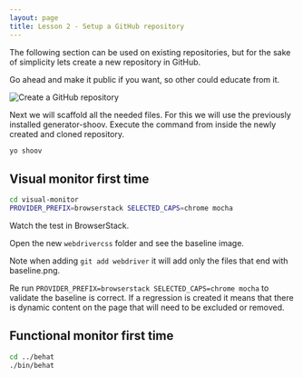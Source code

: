 ```yaml
---
layout: page
title: Lesson 2 - Setup a GitHub repository
---
```


The following section can be used on existing repositories, but for the sake of simplicity lets create a new repository in GitHub.

Go ahead and make it public if you want, so other could educate from it.

![Create a GitHub repository](/assets/images/tutorials/lesson2/create-repo.jpg)

Next we will scaffold all the needed files. For this we will use the previously installed generator-shoov. Execute the command from inside the newly created and cloned repository.

```bash
yo shoov
```



## Visual monitor first time

```bash
cd visual-monitor
PROVIDER_PREFIX=browserstack SELECTED_CAPS=chrome mocha
```

Watch the test in BrowserStack.

Open the new `webdrivercss` folder and see the baseline image.

Note when adding `git add webdriver` it will add only the files that end with baseline.png.

Re run `PROVIDER_PREFIX=browserstack SELECTED_CAPS=chrome mocha` to validate the baseline is correct. If a regression is created it means that there is dynamic content on the page that will need to be excluded or removed.

## Functional monitor first time

```bash
cd ../behat
./bin/behat
```
